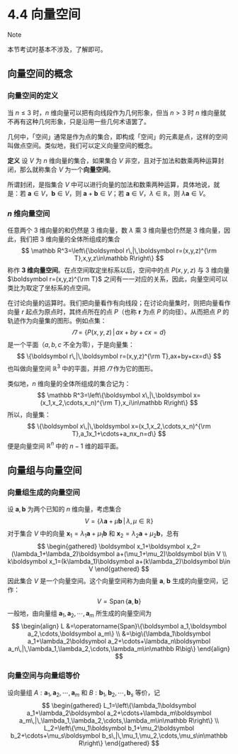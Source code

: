 # 4.4 向量空间

> [!note]
>
> 本节考试时基本不涉及，了解即可。

## 向量空间的概念

### 向量空间的定义

当 $n\le3$ 时，$n$ 维向量可以把有向线段作为几何形象，但当 $n>3$ 时 $n$ 维向量就不再有这种几何形象，只是沿用一些几何术语罢了。

几何中，「空间」通常是作为点的集合，即构成「空间」的元素是点，这样的空间叫做点空间。类似地，我们可以定义向量空间的概念。

**定义** 设 $V$ 为 $n$ 维向量的集合，如果集合 $V$ 非空，且对于加法和数乘两种运算封闭，那么就称集合 $V$ 为一个**向量空间**。

所谓封闭，是指集合 $V$ 中可以进行向量的加法和数乘两种运算，具体地说，就是：若 $\boldsymbol a\in V$，$\boldsymbol b\in V$，则 $\boldsymbol a+\boldsymbol b\in V$；若 $\boldsymbol a\in V$，$\lambda\in\mathbb R$，则 $\lambda\boldsymbol a\in V$。

### $n$ 维向量空间

任意两个 3 维向量的和仍然是 3 维向量，数 $\lambda$ 乘 3 维向量也仍然是 3 维向量，因此，我们把 3 维向量的全体所组成的集合
$$
\mathbb R^3=\left\{\boldsymbol r\,|\,\boldsymbol r=(x,y,z)^{\rm T},x,y,z\in\mathbb R\right\}
$$
称作 **3 维向量空间**。在点空间取定坐标系以后，空间中的点 $P(x,y,z)$ 与 3 维向量 $\boldsymbol r=(x,y,z)^{\rm T}$ 之间有一一对应的关系，因此，向量空间可以类比为取定了坐标系的点空间。

在讨论向量的运算时。我们把向量看作有向线段；在讨论向量集时，则把向量看作向量 $r$ 起点为原点时，其终点所在的点 $P$（也称 $\boldsymbol r$ 为点 $P$ 的向径）。从而把点 $P$ 的轨迹作为向量集的图形。例如点集：
$$
\varPi=\{P(x,y,z)\,|\,ax+by+cx=d\}
$$
是一个平面（$a,b,c$ 不全为零），于是向量集：
$$
\{\boldsymbol r\,|\,\boldsymbol r=(x,y,z)^{\rm T},ax+by+cx=d\}
$$
也叫做向量空间 $\mathbb R^3$ 中的平面，并把 $\varPi$ 作为它的图形。

类似地，$n$ 维向量的全体所组成的集合记为：
$$
\mathbb R^3=\left\{\boldsymbol x\,|\,\boldsymbol x=(x_1,x_2,\cdots,x_n)^{\rm T},x_i\in\mathbb R\right\}
$$
所以，向量集：
$$
\{\boldsymbol x\,|\,\boldsymbol x=(x_1,x_2,\cdots,x_n)^{\rm T},a_1x_1+\cdots+a_nx_n=d\}
$$
便是向量空间 $\mathbb R^n$ 中的 $n-1$ 维的超平面。

## 向量组与向量空间

### 向量组生成的向量空间

设 $\boldsymbol a,\boldsymbol b$ 为两个已知的 $n$ 维向量，考虑集合
$$
V=\{\lambda\boldsymbol a+\mu\boldsymbol b\,|\,\lambda,\mu\in\mathbb R\}
$$
对于集合 $V$ 中的向量 $\boldsymbol x_1=\lambda_1\boldsymbol a+\mu_1\boldsymbol b$ 和 $\boldsymbol x_2=\lambda_2\boldsymbol a+\mu_2\boldsymbol b$，总有
$$
\begin{gathered}
\boldsymbol x_1+\boldsymbol x_2=(\lambda_1+\lambda_2)\boldsymbol a+(\mu_1+\mu_2)\boldsymbol b\in V \\
k\boldsymbol x_1=(k\lambda_1)\boldsymbol a+(k\lambda_2)\boldsymbol b\in V
\end{gathered}
$$
因此集合 $V$ 是一个向量空间。这个向量空间称为由向量 $\boldsymbol a$, $\boldsymbol b$ 生成的向量空间，记作：
$$
V=\operatorname{Span}\{\boldsymbol a,\boldsymbol b\}
$$
一般地，由向量组 $\boldsymbol a_1,\boldsymbol a_2,\cdots,\boldsymbol a_m$ 所生成的向量空间为
$$
\begin{align}
L
&=\operatorname{Span}\{\boldsymbol a_1,\boldsymbol a_2,\cdots,\boldsymbol a_m\} \\
&=\big\{\lambda_1\boldsymbol a_1+\lambda_2\boldsymbol a_2+\cdots+\lambda_n\boldsymbol a_n\,|\,\lambda_1,\lambda_2,\cdots,\lambda_m\in\mathbb R\big\}
\end{align}
$$

### 向量空间与向量组等价

设向量组 $A:\boldsymbol a_1,\boldsymbol a_2,\cdots,\boldsymbol a_m$ 和 $B:\boldsymbol b_1,\boldsymbol b_2,\cdots,\boldsymbol b_s$ 等价，记
$$
\begin{gathered}
L_1=\left\{\lambda_1\boldsymbol a_1+\lambda_2\boldsymbol a_2+\cdots+\lambda_m\boldsymbol a_m\,|\,\lambda_1,\lambda_2,\cdots,\lambda_m\in\mathbb R\right\} \\
L_2=\left\{\mu_1\boldsymbol b_1+\mu_2\boldsymbol b_2+\cdots+\mu_s\boldsymbol b_s\,|\,\mu_1,\mu_2,\cdots,\mu_s\in\mathbb R\right\}
\end{gathered}
$$
